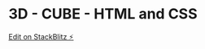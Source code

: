 # 3D - CUBE - HTML and CSS

[Edit on StackBlitz ⚡️](https://stackblitz.com/edit/web-platform-getc9a)
